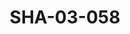 ---
pid: SHA-03-058
title: SHA-03-058
language: en
collection: Sharhabil Ahmed
original_label: 
rights: Sharhabil Ahmed
location_of_original: Sharhabil Ahmed
photographer_or_studio: 
scanned_from: photograph 12.6 by 17.8
_date: 1996-1997
location: Nigeria
description: Shihab Sharhabil Su'ad and Abdel 'Aziz playing guitar
additional_notes: 
permission_display: 'yes'
on_server: 'no'
on_website: 'no'
permalink: /archive/en/sha-03-058.html
layout: photo-page
---